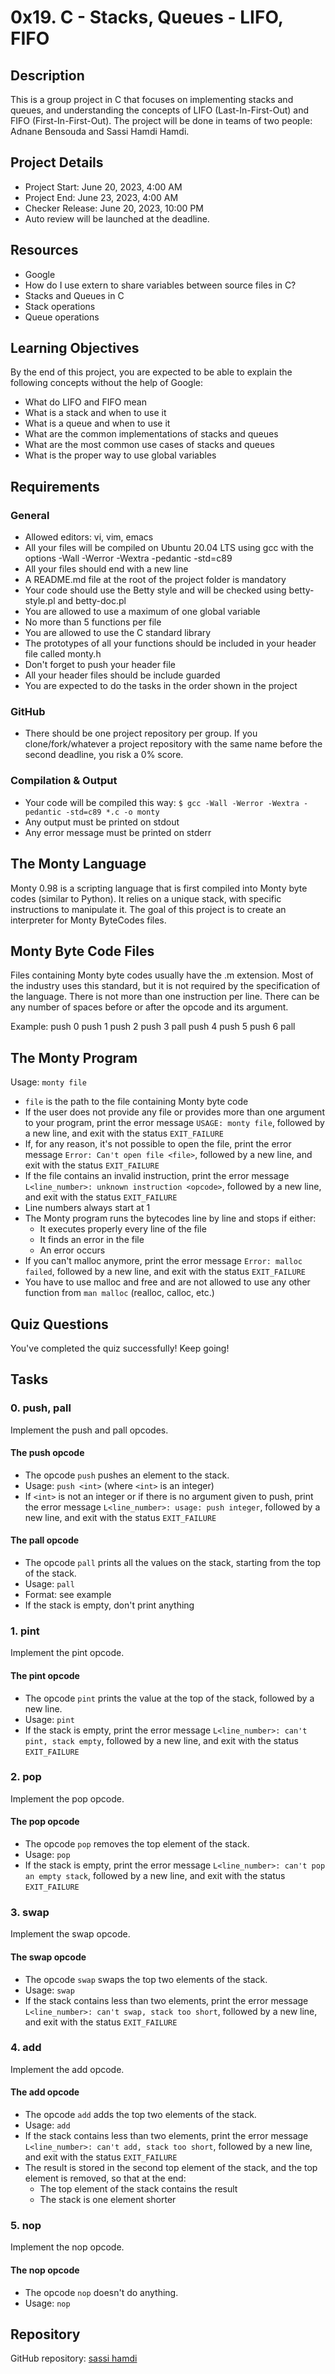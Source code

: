 # 0x19. C - Stacks, Queues - LIFO, FIFO

## Description
This is a group project in C that focuses on implementing stacks and queues, and understanding the concepts of LIFO (Last-In-First-Out) and FIFO (First-In-First-Out). The project will be done in teams of two people: Adnane Bensouda and Sassi Hamdi Hamdi.

## Project Details
- Project Start: June 20, 2023, 4:00 AM
- Project End: June 23, 2023, 4:00 AM
- Checker Release: June 20, 2023, 10:00 PM
- Auto review will be launched at the deadline.

## Resources
- Google
- How do I use extern to share variables between source files in C?
- Stacks and Queues in C
- Stack operations
- Queue operations

## Learning Objectives
By the end of this project, you are expected to be able to explain the following concepts without the help of Google:
- What do LIFO and FIFO mean
- What is a stack and when to use it
- What is a queue and when to use it
- What are the common implementations of stacks and queues
- What are the most common use cases of stacks and queues
- What is the proper way to use global variables

## Requirements
### General
- Allowed editors: vi, vim, emacs
- All your files will be compiled on Ubuntu 20.04 LTS using gcc with the options -Wall -Werror -Wextra -pedantic -std=c89
- All your files should end with a new line
- A README.md file at the root of the project folder is mandatory
- Your code should use the Betty style and will be checked using betty-style.pl and betty-doc.pl
- You are allowed to use a maximum of one global variable
- No more than 5 functions per file
- You are allowed to use the C standard library
- The prototypes of all your functions should be included in your header file called monty.h
- Don't forget to push your header file
- All your header files should be include guarded
- You are expected to do the tasks in the order shown in the project

### GitHub
- There should be one project repository per group. If you clone/fork/whatever a project repository with the same name before the second deadline, you risk a 0% score.

### Compilation & Output
- Your code will be compiled this way: `$ gcc -Wall -Werror -Wextra -pedantic -std=c89 *.c -o monty`
- Any output must be printed on stdout
- Any error message must be printed on stderr

## The Monty Language
Monty 0.98 is a scripting language that is first compiled into Monty byte codes (similar to Python). It relies on a unique stack, with specific instructions to manipulate it. The goal of this project is to create an interpreter for Monty ByteCodes files.

## Monty Byte Code Files
Files containing Monty byte codes usually have the .m extension. Most of the industry uses this standard, but it is not required by the specification of the language. There is not more than one instruction per line. There can be any number of spaces before or after the opcode and its argument.

Example:
push 0
push 1
push 2
push 3
pall
push 4
push 5
push 6
pall


## The Monty Program
Usage: `monty file`

- `file` is the path to the file containing Monty byte code
- If the user does not provide any file or provides more than one argument to your program, print the error message `USAGE: monty file`, followed by a new line, and exit with the status `EXIT_FAILURE`
- If, for any reason, it's not possible to open the file, print the error message `Error: Can't open file <file>`, followed by a new line, and exit with the status `EXIT_FAILURE`
- If the file contains an invalid instruction, print the error message `L<line_number>: unknown instruction <opcode>`, followed by a new line, and exit with the status `EXIT_FAILURE`
- Line numbers always start at 1
- The Monty program runs the bytecodes line by line and stops if either:
    - It executes properly every line of the file
    - It finds an error in the file
    - An error occurs
- If you can't malloc anymore, print the error message `Error: malloc failed`, followed by a new line, and exit with the status `EXIT_FAILURE`
- You have to use malloc and free and are not allowed to use any other function from `man malloc` (realloc, calloc, etc.)

## Quiz Questions
You've completed the quiz successfully! Keep going!

## Tasks
### 0. push, pall
Implement the push and pall opcodes.

#### The push opcode
- The opcode `push` pushes an element to the stack.
- Usage: `push <int>` (where `<int>` is an integer)
- If `<int>` is not an integer or if there is no argument given to push, print the error message `L<line_number>: usage: push integer`, followed by a new line, and exit with the status `EXIT_FAILURE`

#### The pall opcode
- The opcode `pall` prints all the values on the stack, starting from the top of the stack.
- Usage: `pall`
- Format: see example
- If the stack is empty, don't print anything

### 1. pint
Implement the pint opcode.

#### The pint opcode
- The opcode `pint` prints the value at the top of the stack, followed by a new line.
- Usage: `pint`
- If the stack is empty, print the error message `L<line_number>: can't pint, stack empty`, followed by a new line, and exit with the status `EXIT_FAILURE`

### 2. pop
Implement the pop opcode.

#### The pop opcode
- The opcode `pop` removes the top element of the stack.
- Usage: `pop`
- If the stack is empty, print the error message `L<line_number>: can't pop an empty stack`, followed by a new line, and exit with the status `EXIT_FAILURE`

### 3. swap
Implement the swap opcode.

#### The swap opcode
- The opcode `swap` swaps the top two elements of the stack.
- Usage: `swap`
- If the stack contains less than two elements, print the error message `L<line_number>: can't swap, stack too short`, followed by a new line, and exit with the status `EXIT_FAILURE`

### 4. add
Implement the add opcode.

#### The add opcode
- The opcode `add` adds the top two elements of the stack.
- Usage: `add`
- If the stack contains less than two elements, print the error message `L<line_number>: can't add, stack too short`, followed by a new line, and exit with the status `EXIT_FAILURE`
- The result is stored in the second top element of the stack, and the top element is removed, so that at the end:
    - The top element of the stack contains the result
    - The stack is one element shorter

### 5. nop
Implement the nop opcode.

#### The nop opcode
- The opcode `nop` doesn't do anything.
- Usage: `nop`

## Repository
GitHub repository: [sassi hamdi](https://github.com/sassihamdi-CD/monty)

